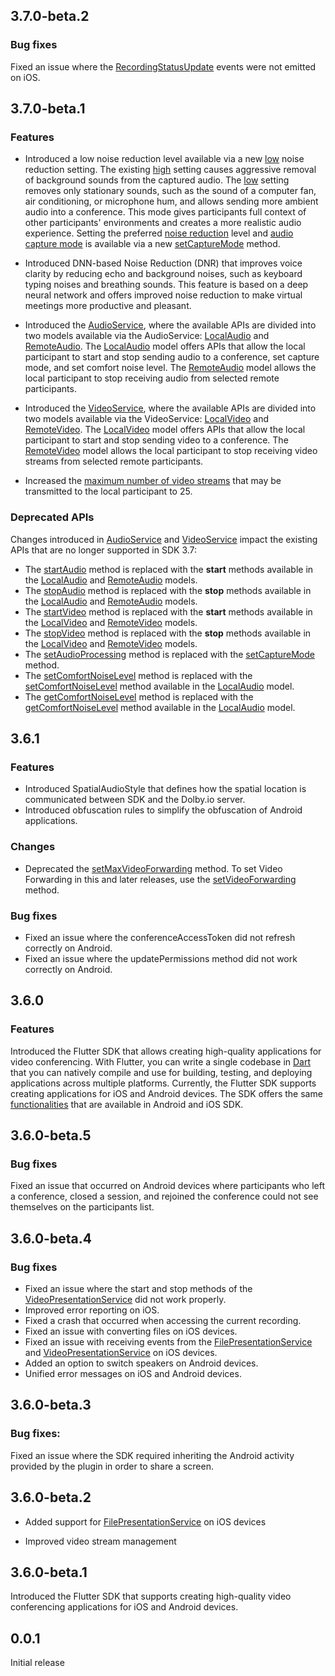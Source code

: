 ## 3.7.0-beta.2

### Bug fixes

Fixed an issue where the [RecordingStatusUpdate](https://api-references.dolby.io/comms-sdk-flutter/dolbyio_comms_sdk_flutter/RecordingStatusUpdate-class.html) events were not emitted on iOS.

## 3.7.0-beta.1

### Features

- Introduced a low noise reduction level available via a new [low](https://api-references.dolby.io/comms-sdk-flutter/dolbyio_comms_sdk_flutter/NoiseReduction.html#low) noise reduction setting. The existing [high](https://api-references.dolby.io/comms-sdk-flutter/dolbyio_comms_sdk_flutter/NoiseReduction.html#high) setting causes aggressive removal of background sounds from the captured audio. The [low](https://api-references.dolby.io/comms-sdk-flutter/dolbyio_comms_sdk_flutter/NoiseReduction.html#low) setting removes only stationary sounds, such as the sound of a computer fan, air conditioning, or microphone hum, and allows sending more ambient audio into a conference. This mode gives participants full context of other participants' environments and creates a more realistic audio experience. Setting the preferred [noise reduction](https://api-references.dolby.io/comms-sdk-flutter/dolbyio_comms_sdk_flutter/NoiseReduction.html) level and [audio capture mode](https://api-references.dolby.io/comms-sdk-flutter/dolbyio_comms_sdk_flutter/AudioCaptureMode.html) is available via a new [setCaptureMode](https://api-references.dolby.io/comms-sdk-flutter/dolbyio_comms_sdk_flutter/LocalAudio.html#setCaptureMode) method.

- Introduced DNN-based Noise Reduction (DNR) that improves voice clarity by reducing echo and background noises, such as keyboard typing noises and breathing sounds. This feature is based on a deep neural network and offers improved noise reduction to make virtual meetings more productive and pleasant.

- Introduced the [AudioService](https://api-references.dolby.io/comms-sdk-flutter/dolbyio_comms_sdk_flutter/AudioService-class.html), where the available APIs are divided into two models available via the AudioService: [LocalAudio](https://api-references.dolby.io/comms-sdk-flutter/dolbyio_comms_sdk_flutter/LocalAudio-class.html) and [RemoteAudio](https://api-references.dolby.io/comms-sdk-flutter/dolbyio_comms_sdk_flutter/RemoteAudio-class.html). The [LocalAudio](https://api-references.dolby.io/comms-sdk-flutter/dolbyio_comms_sdk_flutter/LocalAudio-class.html) model offers APIs that allow the local participant to start and stop sending audio to a conference, set capture mode, and set comfort noise level. The [RemoteAudio](https://api-references.dolby.io/comms-sdk-flutter/dolbyio_comms_sdk_flutter/RemoteAudio-class.html) model allows the local participant to stop receiving audio from selected remote participants.

- Introduced the [VideoService](https://api-references.dolby.io/comms-sdk-flutter/dolbyio_comms_sdk_flutter/VideoService-class.html), where the available APIs are divided into two models available via the VideoService: [LocalVideo](https://api-references.dolby.io/comms-sdk-flutter/dolbyio_comms_sdk_flutter/LocalVideo-class.html) and [RemoteVideo](https://api-references.dolby.io/comms-sdk-flutter/dolbyio_comms_sdk_flutter/RemoteVideo-class.html). The [LocalVideo](https://api-references.dolby.io/comms-sdk-flutter/dolbyio_comms_sdk_flutter/LocalVideo-class.html) model offers APIs that allow the local participant to start and stop sending video to a conference. The [RemoteVideo](https://api-references.dolby.io/comms-sdk-flutter/dolbyio_comms_sdk_flutter/RemoteVideo-class.html) model allows the local participant to stop receiving video streams from selected remote participants.

- Increased the [maximum number of video streams](https://api-references.dolby.io/comms-sdk-flutter/dolbyio_comms_sdk_flutter/ConferenceService/setVideoForwarding.html) that may be transmitted to the local participant to 25.

### Deprecated APIs

Changes introduced in [AudioService](https://api-references.dolby.io/comms-sdk-flutter/dolbyio_comms_sdk_flutter/AudioService-class.html) and [VideoService](https://api-references.dolby.io/comms-sdk-flutter/dolbyio_comms_sdk_flutter/VideoService-class.html) impact the existing APIs that are no longer supported in SDK 3.7:
- The [startAudio](https://api-references.dolby.io/comms-sdk-flutter/dolbyio_comms_sdk_flutter/ConferenceService/startAudio.html) method is replaced with the **start** methods available in the [LocalAudio](https://api-references.dolby.io/comms-sdk-flutter/dolbyio_comms_sdk_flutter/LocalAudio-class.html) and [RemoteAudio](https://api-references.dolby.io/comms-sdk-flutter/dolbyio_comms_sdk_flutter/RemoteAudio-class.html) models.
- The [stopAudio](https://api-references.dolby.io/comms-sdk-flutter/dolbyio_comms_sdk_flutter/ConferenceService/stopAudio.html) method is replaced with the **stop** methods available in the [LocalAudio](https://api-references.dolby.io/comms-sdk-flutter/dolbyio_comms_sdk_flutter/LocalAudio-class.html) and [RemoteAudio](https://api-references.dolby.io/comms-sdk-flutter/dolbyio_comms_sdk_flutter/RemoteAudio-class.html) models.
- The [startVideo](https://api-references.dolby.io/comms-sdk-flutter/dolbyio_comms_sdk_flutter/ConferenceService/startVideo.html) method is replaced with the **start** methods available in the [LocalVideo](https://api-references.dolby.io/comms-sdk-flutter/dolbyio_comms_sdk_flutter/LocalVideo-class.html) and [RemoteVideo](https://api-references.dolby.io/comms-sdk-flutter/dolbyio_comms_sdk_flutter/RemoteVideo-class.html) models.
- The [stopVideo](https://api-references.dolby.io/comms-sdk-flutter/dolbyio_comms_sdk_flutter/ConferenceService/stopVideo.html) method is replaced with the **stop** methods available in the [LocalVideo](https://api-references.dolby.io/comms-sdk-flutter/dolbyio_comms_sdk_flutter/LocalVideo-class.html) and [RemoteVideo](https://api-references.dolby.io/comms-sdk-flutter/dolbyio_comms_sdk_flutter/RemoteVideo-class.html) models.
- The [setAudioProcessing](https://api-references.dolby.io/comms-sdk-flutter/dolbyio_comms_sdk_flutter/ConferenceService/setAudioProcessing.html) method is replaced with the [setCaptureMode](https://api-references.dolby.io/comms-sdk-flutter/dolbyio_comms_sdk_flutter/LocalAudio/setCaptureMode.html) method.
- The [setComfortNoiseLevel](https://api-references.dolby.io/comms-sdk-flutter/dolbyio_comms_sdk_flutter/MediaDeviceService/setComfortNoiseLevel.html) method is replaced with the [setComfortNoiseLevel](https://api-references.dolby.io/comms-sdk-flutter/dolbyio_comms_sdk_flutter/LocalAudio/setComfortNoiseLevel.html) method available in the [LocalAudio](https://api-references.dolby.io/comms-sdk-flutter/dolbyio_comms_sdk_flutter/LocalAudio-class.html) model.
- The [getComfortNoiseLevel](https://api-references.dolby.io/comms-sdk-flutter/dolbyio_comms_sdk_flutter/MediaDeviceService/getComfortNoiseLevel.html) method is replaced with the [getComfortNoiseLevel](https://api-references.dolby.io/comms-sdk-flutter/dolbyio_comms_sdk_flutter/LocalAudio/getComfortNoiseLevel.html) method available in the [LocalAudio](https://api-references.dolby.io/comms-sdk-flutter/dolbyio_comms_sdk_flutter/LocalAudio-class.html) model.

## 3.6.1

### Features

- Introduced SpatialAudioStyle that defines how the spatial location is communicated between SDK and the Dolby.io server.
- Introduced obfuscation rules to simplify the obfuscation of Android applications.

### Changes

- Deprecated the [setMaxVideoForwarding](./lib/src/sdk_api/conference_service.dart) method. To set Video Forwarding in this and later releases, use the [setVideoForwarding](./lib/src/sdk_api/conference_service.dart) method. 

### Bug fixes

- Fixed an issue where the conferenceAccessToken did not refresh correctly on Android.
- Fixed an issue where the updatePermissions method did not work correctly on Android.

## 3.6.0

### Features

Introduced the Flutter SDK that allows creating high-quality applications for video conferencing. With Flutter, you can write a single codebase in [Dart](https://dart.dev/) that you can natively compile and use for building, testing, and deploying applications across multiple platforms. Currently, the Flutter SDK supports creating applications for iOS and Android devices. The SDK offers the same [functionalities](https://docs.dolby.io/communications-apis/docs/overview-introduction) that are available in Android and iOS SDK.

## 3.6.0-beta.5

### Bug fixes

Fixed an issue that occurred on Android devices where participants who left a conference, closed a session, and rejoined the conference could not see themselves on the participants list.

## 3.6.0-beta.4

### Bug fixes

- Fixed an issue where the start and stop methods of the [VideoPresentationService](./lib/src/sdk_api/video_presentation_service.dart) did not work properly.
- Improved error reporting on iOS.
- Fixed a crash that occurred when accessing the current recording.
- Fixed an issue with converting files on iOS devices.
- Fixed an issue with receiving events from the [FilePresentationService](./lib/src/sdk_api/file_presentation_service.dart) and [VideoPresentationService](./lib/src/sdk_api/video_presentation_service.dart) on iOS devices.
- Added an option to switch speakers on Android devices.
- Unified error messages on iOS and Android devices.

## 3.6.0-beta.3

### Bug fixes:

Fixed an issue where the SDK required inheriting the Android activity provided by the plugin in order to share a screen.

## 3.6.0-beta.2

- Added support for [FilePresentationService](./lib/src/sdk_api/file_presentation_service.dart) on iOS devices

- Improved video stream management

## 3.6.0-beta.1

Introduced the Flutter SDK that supports creating high-quality video conferencing applications for iOS and Android devices.

## 0.0.1

Initial release